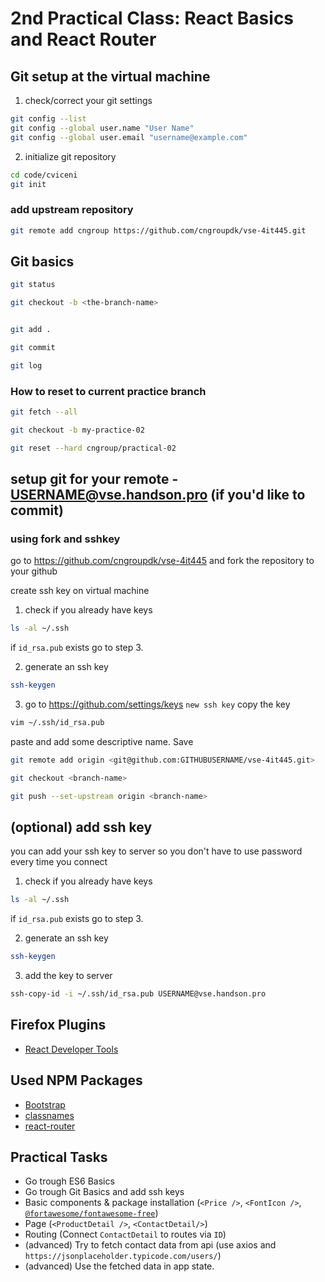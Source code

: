 # 2nd Practical Class: React Basics and React Router

## Git setup at the virtual machine

1. check/correct your git settings

```bash
git config --list
git config --global user.name "User Name"
git config --global user.email "username@example.com"
```

2. initialize git repository

```bash
cd code/cviceni
git init
```

### add upstream repository

```bash
git remote add cngroup https://github.com/cngroupdk/vse-4it445.git
```

## Git basics

```bash
git status

git checkout -b <the-branch-name>


git add .

git commit

git log
```

### How to reset to current practice branch

```bash
git fetch --all

git checkout -b my-practice-02

git reset --hard cngroup/practical-02
```

## setup git for your remote - USERNAME@vse.handson.pro (if you'd like to commit)

### using fork and sshkey

go to https://github.com/cngroupdk/vse-4it445 and fork the repository to your github

create ssh key on virtual machine

1. check if you already have keys

```bash
ls -al ~/.ssh
```

if `id_rsa.pub` exists go to step 3.

2. generate an ssh key

```bash
ssh-keygen
```

3. go to https://github.com/settings/keys `new ssh key`
   copy the key

```bash
vim ~/.ssh/id_rsa.pub
```

paste and add some descriptive name. Save

```bash
git remote add origin <git@github.com:GITHUBUSERNAME/vse-4it445.git>

git checkout <branch-name>

git push --set-upstream origin <branch-name>
```

## (optional) add ssh key

you can add your ssh key to server so you don't have to use password every time you connect

1. check if you already have keys

```bash
ls -al ~/.ssh
```

if `id_rsa.pub` exists go to step 3.

2. generate an ssh key

```bash
ssh-keygen
```

3. add the key to server

```bash
ssh-copy-id -i ~/.ssh/id_rsa.pub USERNAME@vse.handson.pro
```

## Firefox Plugins

- [React Developer Tools](https://addons.mozilla.org/en-us/firefox/addon/react-devtools/)

## Used NPM Packages

- [Bootstrap](http://getbootstrap.com/)
- [classnames](https://github.com/JedWatson/classnames)
- [react-router](https://github.com/ReactTraining/react-router)

## Practical Tasks

- Go trough ES6 Basics
- Go trough Git Basics and add ssh keys
- Basic components & package installation (`<Price />`, `<FontIcon />`, [`@fortawesome/fontawesome-free`](https://www.npmjs.com/package/@fortawesome/fontawesome-free))
- Page (`<ProductDetail />`, `<ContactDetail/>`)
- Routing (Connect `ContactDetail` to routes via `ID`)
- (advanced) Try to fetch contact data from api (use axios and `https://jsonplaceholder.typicode.com/users/`)
- (advanced) Use the fetched data in app state.
